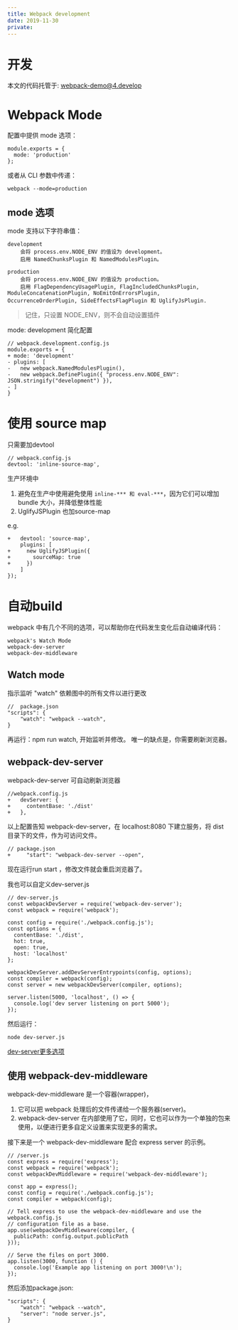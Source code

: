 ```yaml
---
title: Webpack development
date: 2019-11-30
private: 
---
```

# 开发
本文的代码托管于: webpack-demo@4.develop
# Webpack Mode
配置中提供 mode 选项：

    module.exports = {
      mode: 'production'
    };

或者从 CLI 参数中传递：

    webpack --mode=production

## mode 选项
mode 支持以下字符串值：

    development
        会将 process.env.NODE_ENV 的值设为 development。
        启用 NamedChunksPlugin 和 NamedModulesPlugin。

    production
        会将 process.env.NODE_ENV 的值设为 production。
        启用 FlagDependencyUsagePlugin, FlagIncludedChunksPlugin, ModuleConcatenationPlugin, NoEmitOnErrorsPlugin, OccurrenceOrderPlugin, SideEffectsFlagPlugin 和 UglifyJsPlugin.

>记住，只设置 NODE_ENV，则不会自动设置插件

mode: development 简化配置

    // webpack.development.config.js
    module.exports = {
    + mode: 'development'
    - plugins: [
    -   new webpack.NamedModulesPlugin(),
    -   new webpack.DefinePlugin({ "process.env.NODE_ENV": JSON.stringify("development") }),
    - ]
    }

# 使用 source map
只需要加devtool

    // webpack.config.js
    devtool: 'inline-source-map',

生产环境中
1. 避免在生产中使用避免使用 `inline-*** 和 eval-***`，因为它们可以增加 bundle 大小，并降低整体性能
2. UglifyJSPlugin 也加source-map

e.g.

    +   devtool: 'source-map',
        plugins: [
    +     new UglifyJSPlugin({
    +       sourceMap: true
    +     })
        ]
    });

# 自动build
webpack 中有几个不同的选项，可以帮助你在代码发生变化后自动编译代码：

    webpack's Watch Mode
    webpack-dev-server
    webpack-dev-middleware

## Watch mode
指示监听 "watch" 依赖图中的所有文件以进行更改

    //  package.json
    "scripts": {
        "watch": "webpack --watch",
    }

再运行：npm run watch, 开始监听并修改。 唯一的缺点是，你需要刷新浏览器。

## webpack-dev-server
webpack-dev-server 可自动刷新浏览器

    //webpack.config.js
    +   devServer: {
    +     contentBase: './dist'
    +   },

以上配置告知 webpack-dev-server，在 localhost:8080 下建立服务，将 dist 目录下的文件，作为可访问文件。

    // package.json
    +     "start": "webpack-dev-server --open",

现在运行run start ，修改文件就会重启浏览器了。

我也可以自定义dev-server.js

    // dev-server.js
    const webpackDevServer = require('webpack-dev-server');
    const webpack = require('webpack');

    const config = require('./webpack.config.js');
    const options = {
      contentBase: './dist',
      hot: true,
      open: true,
      host: 'localhost'
    };

    webpackDevServer.addDevServerEntrypoints(config, options);
    const compiler = webpack(config);
    const server = new webpackDevServer(compiler, options);

    server.listen(5000, 'localhost', () => {
      console.log('dev server listening on port 5000');
    });

然后运行：

    node dev-server.js 

[dev-server更多选项](https://www.webpackjs.com/configuration/dev-server)

## 使用 webpack-dev-middleware
webpack-dev-middleware 是一个容器(wrapper)，
1. 它可以把 webpack 处理后的文件传递给一个服务器(server)。
2. webpack-dev-server 在内部使用了它，同时，它也可以作为一个单独的包来使用，以便进行更多自定义设置来实现更多的需求。

接下来是一个 webpack-dev-middleware 配合 express server 的示例。

    // /server.js
    const express = require('express');
    const webpack = require('webpack');
    const webpackDevMiddleware = require('webpack-dev-middleware');

    const app = express();
    const config = require('./webpack.config.js');
    const compiler = webpack(config);

    // Tell express to use the webpack-dev-middleware and use the webpack.config.js
    // configuration file as a base.
    app.use(webpackDevMiddleware(compiler, {
      publicPath: config.output.publicPath
    }));

    // Serve the files on port 3000.
    app.listen(3000, function () {
      console.log('Example app listening on port 3000!\n');
    });

然后添加package.json:


    "scripts": {
        "watch": "webpack --watch",
        "server": "node server.js",
    }
